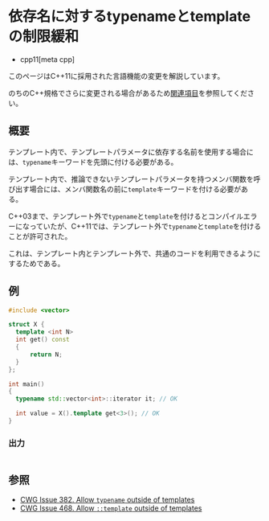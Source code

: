 # 依存名に対するtypenameとtemplateの制限緩和
* cpp11[meta cpp]

<!-- start lang caution -->

このページはC++11に採用された言語機能の変更を解説しています。

のちのC++規格でさらに変更される場合があるため[関連項目](#relative-page)を参照してください。

<!-- last lang caution -->

## 概要
テンプレート内で、テンプレートパラメータに依存する名前を使用する場合には、`typename`キーワードを先頭に付ける必要がある。

テンプレート内で、推論できないテンプレートパラメータを持つメンバ関数を呼び出す場合には、メンバ関数名の前に`template`キーワードを付ける必要がある。

C++03まで、テンプレート外で`typename`と`template`を付けるとコンパイルエラーになっていたが、C++11では、テンプレート外で`typename`と`template`を付けることが許可された。

これは、テンプレート内とテンプレート外で、共通のコードを利用できるようにするためである。


## 例
```cpp example
#include <vector>

struct X {
  template <int N>
  int get() const
  {
      return N;
  }
};

int main()
{
  typename std::vector<int>::iterator it; // OK

  int value = X().template get<3>(); // OK
}
```

### 出力
```
```

## 参照
- [CWG Issue 382. Allow `typename` outside of templates](http://www.open-std.org/jtc1/sc22/wg21/docs/cwg_defects.html#382)
- [CWG Issue 468. Allow `::template` outside of templates](http://www.open-std.org/jtc1/sc22/wg21/docs/cwg_defects.html#468)